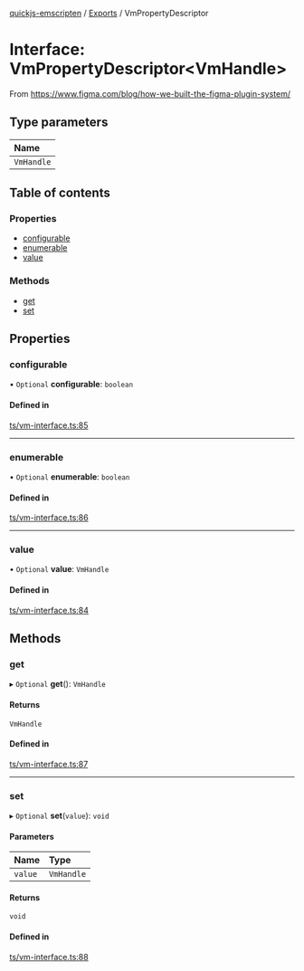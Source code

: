 [quickjs-emscripten](../README.md) / [Exports](../modules.md) / VmPropertyDescriptor

# Interface: VmPropertyDescriptor<VmHandle\>

From https://www.figma.com/blog/how-we-built-the-figma-plugin-system/

## Type parameters

| Name |
| :------ |
| `VmHandle` |

## Table of contents

### Properties

- [configurable](VmPropertyDescriptor.md#configurable)
- [enumerable](VmPropertyDescriptor.md#enumerable)
- [value](VmPropertyDescriptor.md#value)

### Methods

- [get](VmPropertyDescriptor.md#get)
- [set](VmPropertyDescriptor.md#set)

## Properties

### configurable

• `Optional` **configurable**: `boolean`

#### Defined in

[ts/vm-interface.ts:85](https://github.com/justjake/quickjs-emscripten/blob/master/ts/vm-interface.ts#L85)

___

### enumerable

• `Optional` **enumerable**: `boolean`

#### Defined in

[ts/vm-interface.ts:86](https://github.com/justjake/quickjs-emscripten/blob/master/ts/vm-interface.ts#L86)

___

### value

• `Optional` **value**: `VmHandle`

#### Defined in

[ts/vm-interface.ts:84](https://github.com/justjake/quickjs-emscripten/blob/master/ts/vm-interface.ts#L84)

## Methods

### get

▸ `Optional` **get**(): `VmHandle`

#### Returns

`VmHandle`

#### Defined in

[ts/vm-interface.ts:87](https://github.com/justjake/quickjs-emscripten/blob/master/ts/vm-interface.ts#L87)

___

### set

▸ `Optional` **set**(`value`): `void`

#### Parameters

| Name | Type |
| :------ | :------ |
| `value` | `VmHandle` |

#### Returns

`void`

#### Defined in

[ts/vm-interface.ts:88](https://github.com/justjake/quickjs-emscripten/blob/master/ts/vm-interface.ts#L88)
